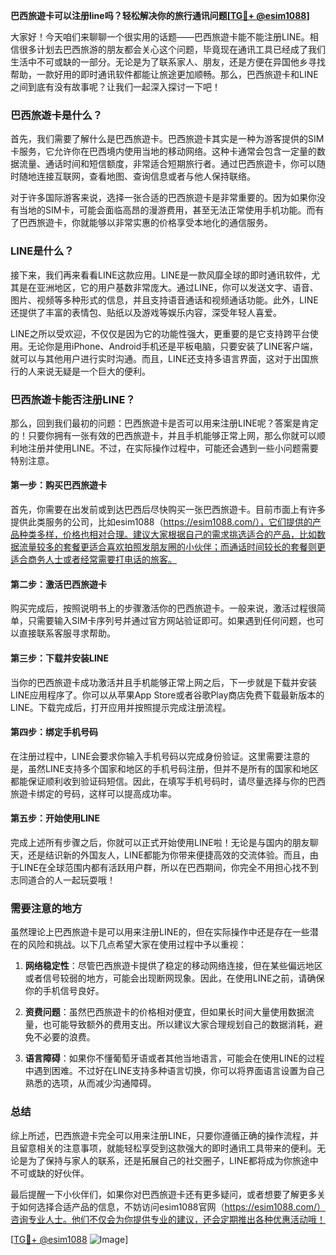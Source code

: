 **巴西旅遊卡可以注册line吗？轻松解决你的旅行通讯问题[[TG💪+ @esim1088](https://t.me/s/esim1088)]**

大家好！今天咱们来聊聊一个很实用的话题——巴西旅遊卡能不能注册LINE。相信很多计划去巴西旅游的朋友都会关心这个问题，毕竟现在通讯工具已经成了我们生活中不可或缺的一部分。无论是为了联系家人、朋友，还是方便在异国他乡寻找帮助，一款好用的即时通讯软件都能让旅途更加顺畅。那么，巴西旅遊卡和LINE之间到底有没有故事呢？让我们一起深入探讨一下吧！

### 巴西旅遊卡是什么？

首先，我们需要了解什么是巴西旅遊卡。巴西旅遊卡其实是一种为游客提供的SIM卡服务，它允许你在巴西境内使用当地的移动网络。这种卡通常会包含一定量的数据流量、通话时间和短信额度，非常适合短期旅行者。通过巴西旅遊卡，你可以随时随地连接互联网，查看地图、查询信息或者与他人保持联络。

对于许多国际游客来说，选择一张合适的巴西旅遊卡是非常重要的。因为如果你没有当地的SIM卡，可能会面临高昂的漫游费用，甚至无法正常使用手机功能。而有了巴西旅遊卡，你就能够以非常实惠的价格享受本地化的通信服务。

### LINE是什么？

接下来，我们再来看看LINE这款应用。LINE是一款风靡全球的即时通讯软件，尤其是在亚洲地区，它的用户基数非常庞大。通过LINE，你可以发送文字、语音、图片、视频等多种形式的信息，并且支持语音通话和视频通话功能。此外，LINE还提供了丰富的表情包、贴纸以及游戏等娱乐内容，深受年轻人喜爱。

LINE之所以受欢迎，不仅仅是因为它的功能性强大，更重要的是它支持跨平台使用。无论你是用iPhone、Android手机还是平板电脑，只要安装了LINE客户端，就可以与其他用户进行实时沟通。而且，LINE还支持多语言界面，这对于出国旅行的人来说无疑是一个巨大的便利。

### 巴西旅遊卡能否注册LINE？

那么，回到我们最初的问题：巴西旅遊卡是否可以用来注册LINE呢？答案是肯定的！只要你拥有一张有效的巴西旅遊卡，并且手机能够正常上网，那么你就可以顺利地注册并使用LINE。不过，在实际操作过程中，可能还会遇到一些小问题需要特别注意。

#### 第一步：购买巴西旅遊卡

首先，你需要在出发前或到达巴西后尽快购买一张巴西旅遊卡。目前市面上有许多提供此类服务的公司，比如esim1088（https://esim1088.com/），它们提供的产品种类多样，价格也相对合理。建议大家根据自己的需求挑选适合的产品，比如数据流量较多的套餐更适合喜欢拍照发朋友圈的小伙伴；而通话时间较长的套餐则更适合商务人士或者经常需要打电话的旅客。

#### 第二步：激活巴西旅遊卡

购买完成后，按照说明书上的步骤激活你的巴西旅遊卡。一般来说，激活过程很简单，只需要输入SIM卡序列号并通过官方网站验证即可。如果遇到任何问题，也可以直接联系客服寻求帮助。

#### 第三步：下载并安装LINE

当你的巴西旅遊卡成功激活并且手机能够正常上网之后，下一步就是下载并安装LINE应用程序了。你可以从苹果App Store或者谷歌Play商店免费下载最新版本的LINE。下载完成后，打开应用并按照提示完成注册流程。

#### 第四步：绑定手机号码

在注册过程中，LINE会要求你输入手机号码以完成身份验证。这里需要注意的是，虽然LINE支持多个国家和地区的手机号码注册，但并不是所有的国家和地区都能保证顺利收到验证码短信。因此，在填写手机号码时，请尽量选择与你的巴西旅遊卡绑定的号码，这样可以提高成功率。

#### 第五步：开始使用LINE

完成上述所有步骤之后，你就可以正式开始使用LINE啦！无论是与国内的朋友聊天，还是结识新的外国友人，LINE都能为你带来便捷高效的交流体验。而且，由于LINE在全球范围内都有活跃用户群，所以在巴西期间，你完全不用担心找不到志同道合的人一起玩耍哦！

### 需要注意的地方

虽然理论上巴西旅遊卡是可以用来注册LINE的，但在实际操作中还是存在一些潜在的风险和挑战。以下几点希望大家在使用过程中予以重视：

1. **网络稳定性**：尽管巴西旅遊卡提供了稳定的移动网络连接，但在某些偏远地区或者信号较弱的地方，可能会出现断网现象。因此，在使用LINE之前，请确保你的手机信号良好。
   
2. **资费问题**：虽然巴西旅遊卡的价格相对便宜，但如果长时间大量使用数据流量，也可能导致额外的费用支出。所以建议大家合理规划自己的数据消耗，避免不必要的浪费。

3. **语言障碍**：如果你不懂葡萄牙语或者其他当地语言，可能会在使用LINE的过程中遇到困难。不过好在LINE支持多种语言切换，你可以将界面语言设置为自己熟悉的选项，从而减少沟通障碍。

### 总结

综上所述，巴西旅遊卡完全可以用来注册LINE，只要你遵循正确的操作流程，并且留意相关的注意事项，就能轻松享受到这款强大的即时通讯工具带来的便利。无论是为了保持与家人的联系，还是拓展自己的社交圈子，LINE都将成为你旅途中不可或缺的好伙伴。

最后提醒一下小伙伴们，如果你对巴西旅遊卡还有更多疑问，或者想要了解更多关于如何选择合适产品的信息，不妨访问esim1088官网（https://esim1088.com/）咨询专业人士。他们不仅会为你提供专业的建议，还会定期推出各种优惠活动哦！

[[TG💪+ @esim1088](https://t.me/s/esim1088) ![Image](https://i.postimg.cc/4NQfJmqS/Snipaste-2025-05-13-00-14-12.png)]